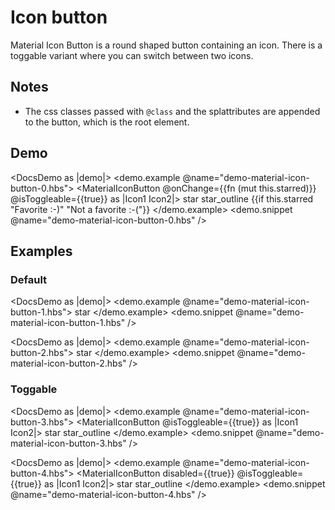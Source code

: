 # Icon button

Material Icon Button is a round shaped button containing an icon.
There is a toggable variant where you can switch between two icons.

## Notes

- The css classes passed with `@class` and the splattributes are appended
to the button, which is the root element.

## Demo

<DocsDemo as |demo|>
  <demo.example @name="demo-material-icon-button-0.hbs">
    <MaterialIconButton @onChange={{fn (mut this.starred)}} @isToggleable={{true}} as |Icon1 Icon2|>
      <Icon1>
        star
      </Icon1>
      <Icon2>
        star_outline
      </Icon2>
    </MaterialIconButton>
    {{if this.starred "Favorite :-)" "Not a favorite :-("}}
  </demo.example>
  <demo.snippet @name="demo-material-icon-button-0.hbs" />
</DocsDemo>

## Examples
### Default

<DocsDemo as |demo|>
  <demo.example @name="demo-material-icon-button-1.hbs">
    <MaterialIconButton>
      star
    </MaterialIconButton>
  </demo.example>
  <demo.snippet @name="demo-material-icon-button-1.hbs" />
</DocsDemo>

<DocsDemo as |demo|>
  <demo.example @name="demo-material-icon-button-2.hbs">
    <MaterialIconButton disabled={{true}}>
      star
    </MaterialIconButton>
  </demo.example>
  <demo.snippet @name="demo-material-icon-button-2.hbs" />
</DocsDemo>


### Toggable

<DocsDemo as |demo|>
  <demo.example @name="demo-material-icon-button-3.hbs">
    <MaterialIconButton @isToggleable={{true}} as |Icon1 Icon2|>
      <Icon1>
        star
      </Icon1>
      <Icon2>
        star_outline
      </Icon2>
    </MaterialIconButton>
  </demo.example>
  <demo.snippet @name="demo-material-icon-button-3.hbs" />
</DocsDemo>

<DocsDemo as |demo|>
  <demo.example @name="demo-material-icon-button-4.hbs">
    <MaterialIconButton disabled={{true}} @isToggleable={{true}} as |Icon1 Icon2|>
      <Icon1>
        star
      </Icon1>
      <Icon2>
        star_outline
      </Icon2>
    </MaterialIconButton>
  </demo.example>
  <demo.snippet @name="demo-material-icon-button-4.hbs" />
</DocsDemo>